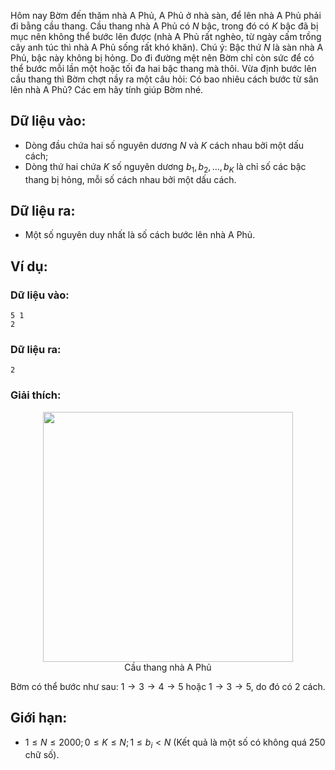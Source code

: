 Hôm nay Bờm đến thăm nhà A Phủ, A Phủ ở nhà sàn, để lên nhà A Phủ phải đi bằng cầu thang. Cầu thang nhà A Phủ có $N$ bậc, trong đó có $K$ bậc đã bị mục nên không thể bước lên được (nhà A Phủ rất nghèo, từ ngày cấm trồng cây anh túc thì nhà A Phủ sống rất khó khăn). Chú ý: Bậc thứ $N$ là sàn nhà A Phủ, bậc này không bị hỏng. Do đi đường mệt nên Bờm chỉ còn sức để có thể bước mỗi lần một hoặc tối đa hai bậc thang mà thôi. Vừa định bước lên cầu thang thì Bờm chợt nầy ra một câu hỏi: Có bao nhiêu cách bước từ sân lên nhà A Phủ? Các em hãy tính giúp Bờm nhé.

## Dữ liệu vào:
- Dòng đầu chứa hai số nguyên dương $N$ và $K$ cách nhau bởi một dấu cách;
- Dòng thứ hai chứa $K$ số nguyên dương $b_1, b_2, …, b_K$ là chỉ số các bậc thang bị hỏng, mỗi số cách nhau bởi một dấu cách.

## Dữ liệu ra:
- Một số nguyên duy nhất là số cách bước lên nhà A Phủ.

## Ví dụ:
### Dữ liệu vào:
```
5 1
2
```

### Dữ liệu ra:
```
2
```

### Giải thích:
 <center><img src="/images/problems/444/DPSTEPS.png" width=400px></center>
<center>Cầu thang nhà A Phủ</center>

Bờm có thể bước như sau: $1→3→4→5$ hoặc $1→3→5$, do đó có 2 cách.

## Giới hạn:
- $1 ≤ N ≤ 2000; 0 ≤ K ≤ N; 1 ≤ b_i < N$ (Kết quả là một số có không quá $250$ chữ số).